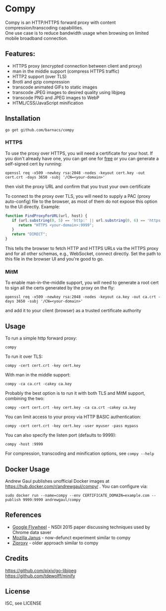 Compy
=====

Compy is an HTTP/HTTPS forward proxy with content compression/transcoding capabilities.  
One use case is to reduce bandwidth usage when browsing on limited mobile broadband connection.


Features:
---------

- HTTPS proxy (encrypted connection between client and proxy)
- man in the middle support (compress HTTPS traffic)
- HTTP2 support (over TLS)
- Brotli and gzip compression
- transcode animated GIFs to static images
- transcode JPEG images to desired quality using libjpeg
- transcode PNG and JPEG images to WebP
- HTML/CSS/JavaScript minification


Installation
------------

```
go get github.com/barnacs/compy
```

### HTTPS
To use the proxy over HTTPS, you will need a certificate for your host. If you don't already have one, you can get one for [free](https://letsencrypt.org/) or you can generate a self-signed cert by running:  
```
openssl req -x509 -newkey rsa:2048 -nodes -keyout cert.key -out cert.crt -days 3650 -subj '/CN=<your-domain>'
```
then visit the proxy URL and confirm that you trust your own certificate

To connect to the proxy over TLS, you will need to supply a PAC (proxy auto-config) file to the browser, as most of them do not expose this option to the UI directly. Example:
```javascript
function FindProxyForURL(url, host) {
   if (url.substring(0, 5) == 'http:' || url.substring(0, 6) == 'https:') {
      return "HTTPS <your-domain>:9999";
   }
   return "DIRECT";
}
```

This tells the browser to fetch HTTP and HTTPS URLs via the HTTPS proxy and for all other schemas, e.g., WebSocket, connect directly.
Set the path to this file in the browser UI and you're good to go.

### MitM
To enable man-in-the-middle support, you will need to generate a root cert to sign all the certs generated by the proxy on the fly:  
```
openssl req -x509 -newkey rsa:2048 -nodes -keyout ca.key -out ca.crt -days 3650 -subj '/CN=<your-domain>'
```
and add it to your client (browser) as a trusted certificate authority


Usage
-----

To run a simple http forward proxy:  
```
compy
```

To run it over TLS:
```
compy -cert cert.crt -key cert.key
```

With man in the middle support:  
```
compy -ca ca.crt -cakey ca.key
```

Probably the best option is to run it with both TLS and MitM support, combining the two:
```
compy -cert cert.crt -key cert.key -ca ca.crt -cakey ca.key
```

You can limit access to your proxy via HTTP BASIC authentication:

```
compy -cert cert.crt -key cert.key -user myuser -pass mypass
```

You can also specify the listen port (defaults to 9999):  
```
compy -host :9999
```

For compression, transcoding and minification options, see `compy --help`

Docker Usage
------------

Andrew Gaul publishes unofficial Docker images at
https://hub.docker.com/r/andrewgaul/compy/ .  You can configure via:

```
sudo docker run --name=compy --env CERTIFICATE_DOMAIN=example.com --publish 9999:9999 andrewgaul/compy
```

References
----------

* [Google Flywheel](https://www.usenix.org/conference/nsdi15/technical-sessions/presentation/agababov) - NSDI 2015 paper discussing techniques used by Chrome data saver
* [Mozilla Janus](https://wiki.mozilla.org/Mobile/Janus) - now-defunct experiment similar to compy
* [Ziproxy](https://en.wikipedia.org/wiki/Ziproxy) - older approach similar to compy

Credits
-------

https://github.com/pixiv/go-libjpeg  
https://github.com/tdewolff/minify


License
-------

ISC, see LICENSE
